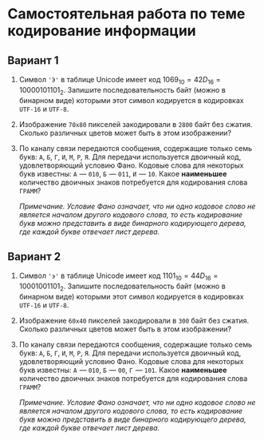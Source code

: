 # Самостоятельная работа по теме кодирование информации

## Вариант 1

1. Символ `'Э'` в таблице Unicode имеет код $1069_{10} = 42D_{16} = 10000101101_2$. Запишите последовательность байт (можно в бинарном виде) которыми этот символ кодируется в кодировках `UTF-16` и `UTF-8`.

2. Изображение `70x80` пикселей закодировали в `2800` байт без сжатия. Сколько различных цветов может быть в этом изображении?

3. По каналу связи передаются сообщения, содержащие только семь букв: `А`, `Б`, `Г`, `И`, `М`, `Р`, `Я`. Для передачи используется двоичный код, удовлетворяющий условию Фано. Кодовые слова для некоторых букв известны: `А`  — `010`, `Б`  — `011`, `И`  — `10`. Какое **наименьшее** количество двоичных знаков потребуется для кодирования слова `ГРАММ`?

    *Примечание. Условие Фано означает, что ни одно кодовое слово не является началом другого кодового слова, то есть кодирование букв можно представить в виде бинарного кодирующего дерева, где каждой букве отвечает лист дерева.*

## Вариант 2

1. Символ `'э'` в таблице Unicode имеет код $1101_{10} = 44D_{16} = 10001001101_2$. Запишите последовательность байт (можно в бинарном виде) которыми этот символ кодируется в кодировках `UTF-16` и `UTF-8`.

2. Изображение `60x40` пикселей закодировали в `300` байт без сжатия. Сколько различных цветов может быть в этом изображении?

3. По каналу связи передаются сообщения, содержащие только семь букв: `А`, `Б`, `Г`, `И`, `М`, `Р`, `Я`. Для передачи используется двоичный код, удовлетворяющий условию Фано. Кодовые слова для некоторых букв известны: `А`  — `010`, `Б`  — `00`, `Г`  — `101`. Какое **наименьшее** количество двоичных знаков потребуется для кодирования слова `ГРАММ`?

    *Примечание. Условие Фано означает, что ни одно кодовое слово не является началом другого кодового слова, то есть кодирование букв можно представить в виде бинарного кодирующего дерева, где каждой букве отвечает лист дерева.*